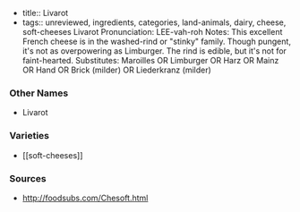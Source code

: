 - title:: Livarot
- tags:: unreviewed, ingredients, categories, land-animals, dairy, cheese, soft-cheeses
Livarot Pronunciation: LEE-vah-roh Notes: This excellent French cheese is in the washed-rind or "stinky" family. Though pungent, it's not as overpowering as Limburger. The rind is edible, but it's not for faint-hearted. Substitutes: Maroilles OR Limburger OR Harz OR Mainz OR Hand OR Brick (milder) OR Liederkranz (milder)

### Other Names

* Livarot

### Varieties

* [[soft-cheeses]]

### Sources
* http://foodsubs.com/Chesoft.html

